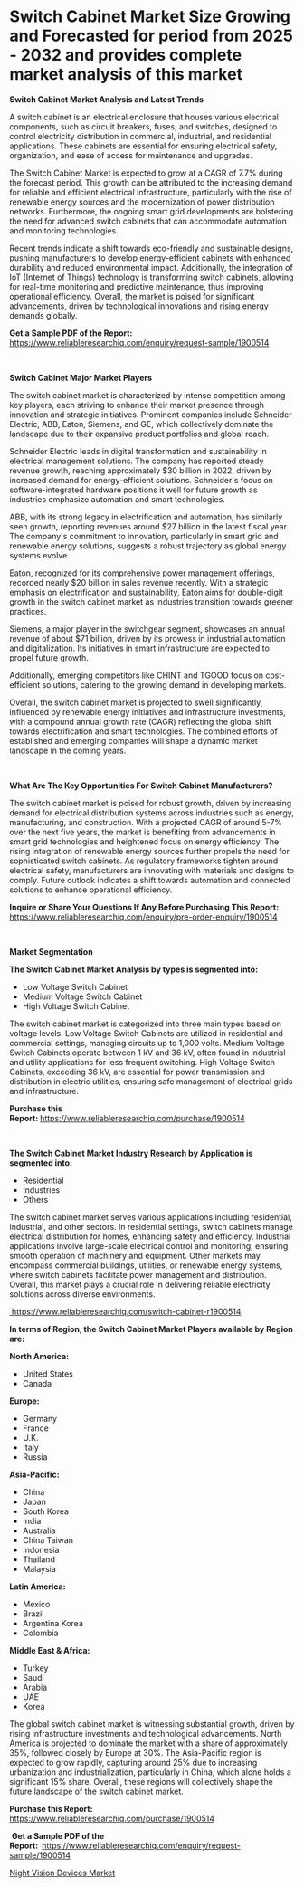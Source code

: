 <p><h1>Switch Cabinet Market Size Growing and Forecasted for period from 2025 - 2032 and provides complete market analysis of this market</h1></p><p><strong>Switch Cabinet Market Analysis and Latest Trends</strong></p>
<p><p>A switch cabinet is an electrical enclosure that houses various electrical components, such as circuit breakers, fuses, and switches, designed to control electricity distribution in commercial, industrial, and residential applications. These cabinets are essential for ensuring electrical safety, organization, and ease of access for maintenance and upgrades.</p><p>The Switch Cabinet Market is expected to grow at a CAGR of 7.7% during the forecast period. This growth can be attributed to the increasing demand for reliable and efficient electrical infrastructure, particularly with the rise of renewable energy sources and the modernization of power distribution networks. Furthermore, the ongoing smart grid developments are bolstering the need for advanced switch cabinets that can accommodate automation and monitoring technologies.</p><p>Recent trends indicate a shift towards eco-friendly and sustainable designs, pushing manufacturers to develop energy-efficient cabinets with enhanced durability and reduced environmental impact. Additionally, the integration of IoT (Internet of Things) technology is transforming switch cabinets, allowing for real-time monitoring and predictive maintenance, thus improving operational efficiency. Overall, the market is poised for significant advancements, driven by technological innovations and rising energy demands globally.</p></p>
<p><strong>Get a Sample PDF of the Report:&nbsp;</strong> <a href="https://www.reliableresearchiq.com/enquiry/request-sample/1900514?utm_campaign=3058&utm_medium=2&utm_source=Github&utm_content=ia&utm_term=11042025&utm_id=switch-cabinet">https://www.reliableresearchiq.com/enquiry/request-sample/1900514</a></p>
<p>&nbsp;</p>
<p><strong>Switch Cabinet Major Market Players</strong></p>
<p><p>The switch cabinet market is characterized by intense competition among key players, each striving to enhance their market presence through innovation and strategic initiatives. Prominent companies include Schneider Electric, ABB, Eaton, Siemens, and GE, which collectively dominate the landscape due to their expansive product portfolios and global reach.</p><p>Schneider Electric leads in digital transformation and sustainability in electrical management solutions. The company has reported steady revenue growth, reaching approximately $30 billion in 2022, driven by increased demand for energy-efficient solutions. Schneider's focus on software-integrated hardware positions it well for future growth as industries emphasize automation and smart technologies.</p><p>ABB, with its strong legacy in electrification and automation, has similarly seen growth, reporting revenues around $27 billion in the latest fiscal year. The company's commitment to innovation, particularly in smart grid and renewable energy solutions, suggests a robust trajectory as global energy systems evolve.</p><p>Eaton, recognized for its comprehensive power management offerings, recorded nearly $20 billion in sales revenue recently. With a strategic emphasis on electrification and sustainability, Eaton aims for double-digit growth in the switch cabinet market as industries transition towards greener practices.</p><p>Siemens, a major player in the switchgear segment, showcases an annual revenue of about $71 billion, driven by its prowess in industrial automation and digitalization. Its initiatives in smart infrastructure are expected to propel future growth.</p><p>Additionally, emerging competitors like CHINT and TGOOD focus on cost-efficient solutions, catering to the growing demand in developing markets.</p><p>Overall, the switch cabinet market is projected to swell significantly, influenced by renewable energy initiatives and infrastructure investments, with a compound annual growth rate (CAGR) reflecting the global shift towards electrification and smart technologies. The combined efforts of established and emerging companies will shape a dynamic market landscape in the coming years.</p></p>
<p>&nbsp;</p>
<p><strong>What Are The Key Opportunities For Switch Cabinet Manufacturers?</strong></p>
<p><p>The switch cabinet market is poised for robust growth, driven by increasing demand for electrical distribution systems across industries such as energy, manufacturing, and construction. With a projected CAGR of around 5-7% over the next five years, the market is benefiting from advancements in smart grid technologies and heightened focus on energy efficiency. The rising integration of renewable energy sources further propels the need for sophisticated switch cabinets. As regulatory frameworks tighten around electrical safety, manufacturers are innovating with materials and designs to comply. Future outlook indicates a shift towards automation and connected solutions to enhance operational efficiency.</p></p>
<p><strong>Inquire or Share Your Questions If Any Before Purchasing This Report:</strong> <a href="https://www.reliableresearchiq.com/enquiry/pre-order-enquiry/1900514?utm_campaign=3058&utm_medium=2&utm_source=Github&utm_content=ia&utm_term=11042025&utm_id=switch-cabinet">https://www.reliableresearchiq.com/enquiry/pre-order-enquiry/1900514</a></p>
<p>&nbsp;</p>
<p><strong>Market Segmentation</strong></p>
<p><strong>The Switch Cabinet Market Analysis by types is segmented into:</strong></p>
<p><ul><li>Low Voltage Switch Cabinet</li><li>Medium Voltage Switch Cabinet</li><li>High Voltage Switch Cabinet</li></ul></p>
<p><p>The switch cabinet market is categorized into three main types based on voltage levels. Low Voltage Switch Cabinets are utilized in residential and commercial settings, managing circuits up to 1,000 volts. Medium Voltage Switch Cabinets operate between 1 kV and 36 kV, often found in industrial and utility applications for less frequent switching. High Voltage Switch Cabinets, exceeding 36 kV, are essential for power transmission and distribution in electric utilities, ensuring safe management of electrical grids and infrastructure.</p></p>
<p><strong>Purchase this Report:&nbsp;</strong><a href="https://www.reliableresearchiq.com/purchase/1900514?utm_campaign=3058&utm_medium=2&utm_source=Github&utm_content=ia&utm_term=11042025&utm_id=switch-cabinet">https://www.reliableresearchiq.com/purchase/1900514</a></p>
<p>&nbsp;</p>
<p><strong>The Switch Cabinet Market Industry Research by Application is segmented into:</strong></p>
<p><ul><li>Residential</li><li>Industries</li><li>Others</li></ul></p>
<p><p>The switch cabinet market serves various applications including residential, industrial, and other sectors. In residential settings, switch cabinets manage electrical distribution for homes, enhancing safety and efficiency. Industrial applications involve large-scale electrical control and monitoring, ensuring smooth operation of machinery and equipment. Other markets may encompass commercial buildings, utilities, or renewable energy systems, where switch cabinets facilitate power management and distribution. Overall, this market plays a crucial role in delivering reliable electricity solutions across diverse environments.</p></p>
<p><a href="https://www.reliableresearchiq.com/switch-cabinet-r1900514?utm_campaign=3058&utm_medium=2&utm_source=Github&utm_content=ia&utm_term=11042025&utm_id=switch-cabinet">&nbsp;https://www.reliableresearchiq.com/switch-cabinet-r1900514</a></p>
<p><strong>In terms of Region, the Switch Cabinet Market Players available by Region are:</strong></p>
<p>
    <p> <strong> North America: </strong>
        <ul>
            <li>United States</li>
            <li>Canada</li>
        </ul>
        </p> 
    <p> <strong> Europe: </strong>
        <ul>
            <li>Germany</li>
            <li>France</li>
            <li>U.K.</li>
            <li>Italy</li>
            <li>Russia</li>
        </ul>
        </p> 
    <p> <strong> Asia-Pacific: </strong>
        <ul>
            <li>China</li>
            <li>Japan</li>
            <li>South Korea</li>
            <li>India</li>
            <li>Australia</li>
            <li>China Taiwan</li>
            <li>Indonesia</li>
            <li>Thailand</li>
            <li>Malaysia</li>
        </ul>
        </p> 
    <p> <strong> Latin America: </strong>
        <ul>
            <li>Mexico</li>
            <li>Brazil</li>
            <li>Argentina Korea</li>
            <li>Colombia</li>
        </ul>
        </p> 
    <p> <strong> Middle East & Africa: </strong>
        <ul>
            <li>Turkey</li>
            <li>Saudi</li>
            <li>Arabia</li>
            <li>UAE</li>
            <li>Korea</li>
        </ul>
    </p>
    </p>
<p><p>The global switch cabinet market is witnessing substantial growth, driven by rising infrastructure investments and technological advancements. North America is projected to dominate the market with a share of approximately 35%, followed closely by Europe at 30%. The Asia-Pacific region is expected to grow rapidly, capturing around 25% due to increasing urbanization and industrialization, particularly in China, which alone holds a significant 15% share. Overall, these regions will collectively shape the future landscape of the switch cabinet market.</p></p>
<p><strong>Purchase this Report: </strong><a href="https://www.reliableresearchiq.com/purchase/1900514?utm_campaign=3058&utm_medium=2&utm_source=Github&utm_content=ia&utm_term=11042025&utm_id=switch-cabinet">https://www.reliableresearchiq.com/purchase/1900514</a></p>
<p>&nbsp;<strong>Get a Sample PDF of the Report:&nbsp;&nbsp;</strong><a href="https://www.reliableresearchiq.com/enquiry/request-sample/1900514?utm_campaign=3058&utm_medium=2&utm_source=Github&utm_content=ia&utm_term=11042025&utm_id=switch-cabinet">https://www.reliableresearchiq.com/enquiry/request-sample/1900514</a></p>
<p><strong></strong></p>
<p><p><a href="https://github.com/nxauwedaroui2/Market-Research-Report-List-1/blob/main/night-vision-devices-market.md?utm_campaign=3058&utm_medium=2&utm_source=Github&utm_content=ia&utm_term=11042025&utm_id=switch-cabinet">Night Vision Devices Market</a></p></p>